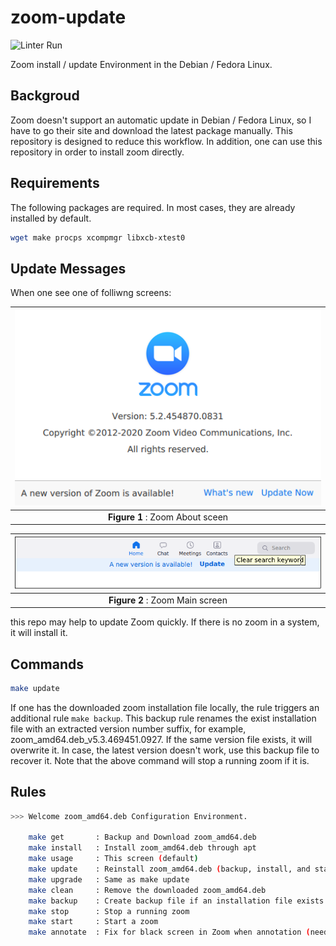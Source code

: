 # zoom-update

![Linter Run](https://github.com/jeonghanlee/zoom-update/workflows/Linter%20Run/badge.svg)

Zoom install / update Environment in the Debian / Fedora Linux.

## Backgroud

Zoom doesn't support an automatic update in Debian / Fedora Linux, so I have to go their site and download the latest package manually. This repository is designed to reduce this workflow. In addition, one can use this repository in order to install zoom directly.

## Requirements

The following packages are required. In most cases, they are already installed by default.

```bash
wget make procps xcompmgr libxcb-xtest0
```

## Update Messages

When one see one of folliwng screens:

|![0png](docs/zoom1.png)|
| :---: |
|**Figure 1** : Zoom About sceen|

|![1png](docs/zoom2.png)|
| :---: |
|**Figure 2** : Zoom Main screen |

this repo may help to update Zoom quickly. If there is no zoom in a system, it will install it.

## Commands

```bash
make update
```

If one has the downloaded zoom installation file locally, the rule triggers an additional rule `make backup`. This backup rule renames the exist installation file with an extracted version number suffix, for example, zoom_amd64.deb_v5.3.469451.0927. If the same version file exists, it will overwrite it. In case, the latest version doesn't work, use this backup file to recover it. Note that the above command will stop a running zoom if it is.

## Rules

```bash
>>> Welcome zoom_amd64.deb Configuration Environment.

    make get       : Backup and Download zoom_amd64.deb
    make install   : Install zoom_amd64.deb through apt
    make usage     : This screen (default)
    make update    : Reinstall zoom_amd64.deb (backup, install, and start)
    make upgrade   : Same as make update
    make clean     : Remove the downloaded zoom_amd64.deb
    make backup    : Create backup file if an installation file exists
    make stop      : Stop a running zoom
    make start     : Start a zoom
    make annotate  : Fix for black screen in Zoom when annotation (need xcompmgr)
```
